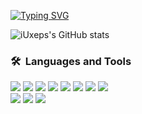 
[![Typing SVG](https://readme-typing-svg.demolab.com?font=Fira+Code&pause=1000&color=21CD00&width=435&lines=Front-end+Developer)](https://git.io/typing-svg)

![iUxeps's GitHub stats](https://github-readme-stats.vercel.app/api?username=iuxeps&show_icons=true&theme=dark)
<!-- ![Top Langs](https://github-readme-stats.vercel.app/api/top-langs/?username=iuxeps&demo&theme=dark) -->

### <b>🛠️&nbsp;&nbsp;Languages&nbsp;and&nbsp;Tools</b>
<img src="https://img.shields.io/badge/HTML-black?style=for-the-badge&logo=HTML5&logoColor=#E34F26"/>  <img src="https://img.shields.io/badge/CSS-black?style=for-the-badge&logo=CSS3&logoColor=1572B6"/> <img src="https://img.shields.io/badge/Sass-black?style=for-the-badge&logo=Sass&logoColor=CC6699"/>  <img src="https://img.shields.io/badge/Bootstrap-7952B3?style=for-the-badge&logo=Bootstrap&logoColor=white"/> <img src="https://img.shields.io/badge/Tailwind Css-black?style=for-the-badge&logo=Tailwind Css&logoColor=06B6D4"/>  <img src="https://img.shields.io/badge/UIkit-2396F3?style=for-the-badge&logo=UIkit&logoColor=white"/>  <img src="https://img.shields.io/badge/JavaScript-black?style=for-the-badge&logo=JavaScript&logoColor=#F7DF1E"/>  <img src="https://img.shields.io/badge/Swiper-black?style=for-the-badge&logo=Swiper&logoColor=6332F6"/>  
<img src="https://img.shields.io/badge/Gulp-black?style=for-the-badge&logo=Gulp&logoColor=#CF4647"/>  <img src="https://img.shields.io/badge/Figma-black?style=for-the-badge&logo=Figma&logoColor=#F24E1E"/> <img src="https://img.shields.io/badge/VSCode-black?style=for-the-badge&logo=Visual Studio Code&logoColor=007ACC"/>
